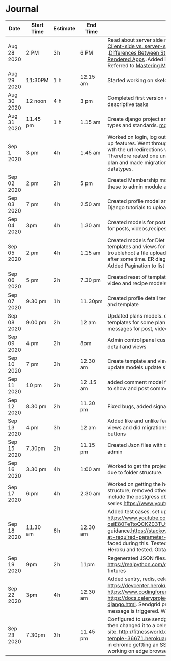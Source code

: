 # Journal
Date | Start Time | Estimate | End Time | Description
-----| -----------| ---------|---------| ------------
Aug 28 2020| 2 PM |3h  | 6 PM | Read about server side rendering. [what is server side rendering](https://www.educative.io/edpresso/what-is-server-side-rendering). [Client-side vs. server-side rendering: why it’s not all black and white](https://www.freecodecamp.org/news/what-exactly-is-client-side-rendering-and-hows-it-different-from-server-side-rendering-bd5c786b340d/) .[Differences Between Static Generated Sites And Server-Side Rendered Apps](https://www.smashingmagazine.com/2020/07/differences-static-generated-sites-server-side-rendered-apps/) .Added information to readme.md in assignment 1. Referred to  [Mastering Markdown](https://guides.github.com/features/mastering-markdown/). Created journal.md 
Aug 29 2020 | 11:30PM | 1 h | 12.15 am| Started working on sketching the ER diagram. Work not completed
Aug 30 2020 | 12 noon | 4 h | 3 pm  |Completed first version of ER diagrams. Identified attributes. Added descriptive tasks
Aug 31 2020 | 11.45 pm | 1 h | 1.15 am| Create django project and created customer model. Read  about field types and standards.  [model field types](https://docs.djangoproject.com/en/3.1/ref/models/fields/#model-field-types). 
Sep 1 2020 | 3 pm | 4h | 1.45 am | Worked on  login, log out, forget password, change password and sign up features. Went through several tutorials to do this. Have an issue wth the url redirections when the registrations folder is inside an app . Therefore reated one under the project level. Created Memebership plan and made migrations. Need to complete this by changing datatypes. 
Sep 02 2020 | 2 pm | 2h| 5 pm | Created Membership model, did changes to membershiplans, added these to admin module and tested adding data
Sep 03 2020 | 7 pm | 4h | 2.50 am | Created profile model and page, Improve the navigation, went through Django tutorials to upload and save a profile image.
Sep 04 2020 | 3pm | 4h | 1.30 am | Created models for posts, videos and recipes, created some templates for posts, videos,recipes. Went through django tutorials
Sep 05 2020 | 2 pm | 4h| 1.15 am | Created models for Diet plan, workout plan, exercise, meal. created templates and views for video and recipe. Spent lot of time trying to troublehoot a file upload issue. But it started working when checking after some time. ER diagram need to be updated ith latest changes. Added Pagination to list views.
Sep 06 2020 | 5 pm | 2h | 7.30 pm | Created reset of templates and views for video and recipe, edited the video and recipe models to include created date and posted by. 
Sep 07 2020| 9.30 pm | 1h | 11.30pm| Created profile detail template and model. Updated profile edit model and template
Sep 08 2020| 9.00 pm| 2h| 12 am| Updated plans models. create new migrations. created views and templates  for some plans.  Triedout form set for post creation. Added messages for post, video and recipe creation and update
Sep 09 2020| 4 pm | 2h | 8pm | Admin control panel customizations, new templates for workoutplan-detail and views
Sep 10 2020 | 7 pm | 3h| 12.30 am | Create template and view to view workout plan of logged in user, update models update signal. fixed bugs"
Sep 11 2020 | 10 pm| 2h| 12 .15 am | added comment model for post. Edited post detail template and view to show and post comments.
Sep 12 2020 | 8.30 pm|2h| 11.30 pm | Fixed bugs, added signal for user create, wrote 3 test cases
Sep 13 2020 | 4 pm | 3h|12 am|Added like and unlike feature to posts. Created related models, and views and did migrations. updated post detail view to include the new buttons
Sep 15 2020 | 7.30pm|2h | 11.15 pm| Created Json files with dumpdata. Added custom field in member admin  
Sep 16 2020| 3.30 pm | 4h| 1:00 am | Worked to get the project pushed to Heroku. cames accorss issues due to folder structure. 
Sep 17 2020 | 6 pm | 4h| 2.30 am | Worked on getting the heroku deployment done. Changed the folder structure, removed other django projects, hanged settings.py to include the postgress db. Added new test cases. Referred to the video series https://www.youtube.com/watch?v=0MrgsYswT1c for guidance
Sep 18 2020 | 11.30 am|6h| 12.30 am | Added test cases. set up AWS S3 bucket . Referred to https://www.youtube.com/watch?v=kt3ZtW9MXhw&list=PL-osiE80TeTtoQCKZ03TU5fNfx2UY6U4p&index=16 for guidance.https://stackoverflow.com/questions/59640100/valueerror-at-required-parameter-name-not-set helped to sort out the issues faced during this. Tested in local and then deployed changes to Heroku and tested. Obtained a domain name from name.com
Sep 19 2020 | 9pm|2h|11pm | Regenerated JSON files. Created unit tests with fixtures. Read https://realpython.com/django-pytest-fixtures/ to understand using fixtures
Sep 22 2020 | 3pm|4h| 12.30 am | Added sentry, redis, celery to heroku. referred to https://devcenter.heroku.com/articles/sentry, https://www.codingforentrepreneurs.com/blog/celery-redis-django, https://docs.celeryproject.org/en/latest/django/first-steps-with-django.html. Sendgrid provisioning was not done properly as an error message is triggered. Wrote to sendgrid support for help.
Sep 23 2020| 7.30pm|3h|11.45 pm | Configured to use sendgrid to send email on register. tested it and then changed it to a celery task. Confihured DNS to point to heroku site. http://fitnessworld.dinuz.live/ is now pointed to https://damp-temple-36671.herokuapp.com/. Configured cloudfare. When testing in chrome gettting an SSL error. spend time trying to fix it . but site working on edge browser as it supports http request.
